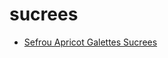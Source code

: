 # sucrees

 * [Sefrou Apricot Galettes Sucrees](../../index/s/sefrou-apricot-galettes-sucrees-104994.json)
